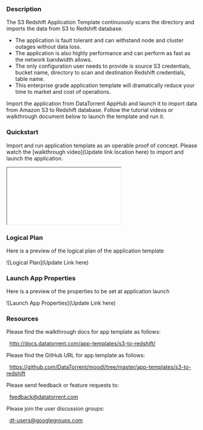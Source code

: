 ### Description
The S3 Redshift Application Template continuously scans the directory and imports the data from S3 to Redshift database.
- The application is fault tolerant and can withstand node and cluster outages without data loss.
- The application is also highly performance and can perform as fast as the network bandwidth allows.
- The only configuration user needs to provide is source S3 credentials, bucket name, directory to scan and destination Redshift credentials, table name.
- This enterprise grade application template will dramatically reduce your time to market and cost of operations.

Import the application from DataTorrent AppHub and launch it to import data from Amazon S3 to Redshift database. Follow the tutorial videos or walkthrough document below to launch the template and run it.

### Quickstart
Import and run application template as an operable proof of concept. Please watch the [walkthrough video](Update link location here) to import and launch the application.

<iframe src="Update link location here" allowfullscreen="allowfullscreen" class="video" id="basicVideo" ga-track="basicVideo"></iframe>

### Logical Plan

Here is a preview of the logical plan of the application template

![Logical Plan](Update Link here)

### Launch App Properties

Here is a preview of the properties to be set at application launch

![Launch App Properties](Update Link here)

### Resources

Please find the walkthrough docs for app template as follows:

&nbsp; <a href="http://docs.datatorrent.com/app-templates/s3-to-redshift/"  class="docs" id="docs" ga-track="docs" target="_blank">http://docs.datatorrent.com/app-templates/s3-to-redshift/</a>

Please find the GitHub URL for app template as follows:

&nbsp; <a href="https://github.com/DataTorrent/moodI/tree/master/app-templates/s3-to-redshift"  class="github" id="github" ga-track="github" target="_blank">https://github.com/DataTorrent/moodI/tree/master/app-templates/s3-to-redshift</a>

Please send feedback or feature requests to:

&nbsp; <a href="mailto:feedback@datatorrent.com"  class="feedback" id="feedback" ga-track="feedback">feedback@datatorrent.com</a>

Please join the user discussion groups:

&nbsp; <a href="mailto:dt-users@googlegroups.com"  class="maillist" id="maillist" ga-track="maillist">dt-users@googlegroups.com</a>
